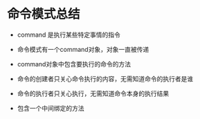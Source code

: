 # 命令模式总结
- command 是执行某些特定事情的指令
- 命令模式有一个command对象，对象一直被传递
- command对象中包含要执行的命令的方法


- 命令的创建者只关心命令执行的内容，无需知道命令的执行者是谁
- 命令的执行者只关心执行，无需知道命令本身的执行结果
- 包含一个中间绑定的方法